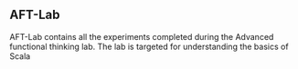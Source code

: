 ## AFT-Lab 
AFT-Lab contains all the experiments completed during the Advanced functional thinking lab. The lab is targeted for understanding the basics of Scala 
